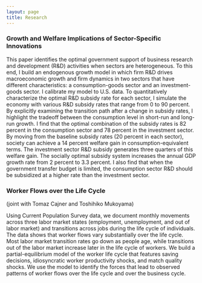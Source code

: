 ```yaml
---
layout: page
title: Research
---
```

### Growth and Welfare Implications of Sector-Specific Innovations ###

This paper identifies the optimal government support of business research and development (R&D) activities when sectors are heterogeneous. To this end, I build an endogenous growth model in which firm R&D drives macroeconomic growth and firm dynamics in two sectors that have different characteristics: a consumption-goods sector and an investment-goods sector. I calibrate my model to U.S. data. To quantitatively characterize the optimal R&D subsidy rate for each sector, I simulate the economy with various R&D subsidy rates that range from 0 to 90 percent. By explicitly examining the transition path after a change in subsidy rates, I highlight the tradeoff between the consumption level in short-run and long-run growth. I find that the optimal combination of the subsidy rates is 82 percent in the consumption sector and 78 percent in the investment sector. By moving from the baseline subsidy rates (20 percent in each sector), society can achieve a 14 percent welfare gain in consumption-equivalent terms. The investment sector R&D subsidy generates three quarters of this welfare gain. The socially optimal subsidy system increases the annual GDP growth rate from 2 percent to 3.3 percent. I also find that when the government transfer budget is limited, the consumption sector R&D should be subsidized at a higher rate than the investment sector.

### Worker Flows over the Life Cycle ###
(joint with Tomaz Cajner and Toshihiko Mukoyama)

Using Current Population Survey data, we document monthly movements across three labor market states (employment, unemployment, and out of labor market) and transitions across jobs during the life cycle of individuals. The data shows that worker flows vary substantially over the life cycle. Most labor market transition rates go down as people age, while transitions out of the labor market increase later in the life cycle of workers. We build a partial-equilibrium model of the worker life cycle that features saving decisions, idiosyncratic worker productivity shocks, and match quality shocks. We use the model to identify the forces that lead to observed patterns of worker flows over the life cycle and over the business cycle.
